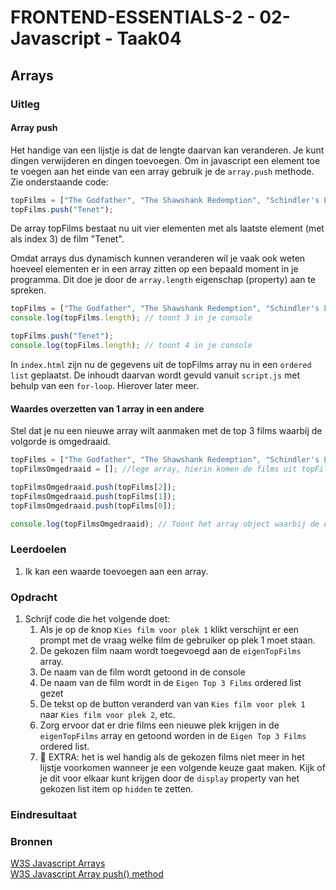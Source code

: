 # FRONTEND-ESSENTIALS-2 - 02-Javascript - Taak04

## Arrays

### Uitleg

#### Array push

Het handige van een lijstje is dat de lengte daarvan kan veranderen. Je kunt dingen verwijderen en dingen toevoegen. Om in javascript een element toe te voegen aan het einde van een array gebruik je de `array.push` methode. Zie onderstaande code:

```js
topFilms = ["The Godfather", "The Shawshank Redemption", "Schindler's List"];
topFilms.push("Tenet");
```
De array topFilms bestaat nu uit vier elementen met als laatste element (met als index 3) de film "Tenet". 

Omdat arrays dus dynamisch kunnen veranderen wil je vaak ook weten hoeveel elementen er in een array zitten op een bepaald moment in je programma. Dit doe je door de `array.length` eigenschap (property) aan te spreken.

```js
topFilms = ["The Godfather", "The Shawshank Redemption", "Schindler's List"];
console.log(topFilms.length); // toont 3 in je console

topFilms.push("Tenet");
console.log(topFilms.length); // toont 4 in je console
```
 
In `index.html` zijn nu de gegevens uit de topFilms array nu in een `ordered list` geplaatst. De inhoudt daarvan wordt gevuld vanuit `script.js` met behulp van een `for-loop`. Hierover later meer.

#### Waardes overzetten van 1 array in een andere
Stel dat je nu een nieuwe array wilt aanmaken met de top 3 films waarbij de volgorde is omgedraaid.

```js
topFilms = ["The Godfather", "The Shawshank Redemption", "Schindler's List"];
topFilmsOmgedraaid = []; //lege array, hierin komen de films uit topFilms in omgekeerde volgorde

topFilmsOmgedraaid.push(topFilms[2]); 
topFilmsOmgedraaid.push(topFilms[1]);
topFilmsOmgedraaid.push(topFilms[0]);

console.log(topFilmsOmgedraaid); // Toont het array object waarbij de elementen van volgorde zijn veranderd.
```

### Leerdoelen

1. Ik kan een waarde toevoegen aan een array.

### Opdracht

1. Schrijf code die het volgende doet:
   1. Als je op de knop `Kies film voor plek 1` klikt verschijnt er een prompt met de vraag welke film de gebruiker op plek 1 moet staan.
   2. De gekozen film naam wordt toegevoegd aan de `eigenTopFilms` array.
   3. De naam van de film wordt getoond in de console
   4. De naam van de film wordt in de `Eigen Top 3 Films` ordered list gezet
   5. De tekst op de button veranderd van van `Kies film voor plek 1` naar `Kies film voor plek 2`, etc.
   6. Zorg ervoor dat er drie films een nieuwe plek krijgen in de `eigenTopFilms` array en getoond worden in de `Eigen Top 3 Films` ordered list.
   7. :rocket: EXTRA: het is wel handig als de gekozen films niet meer in het lijstje voorkomen wanneer je een volgende keuze gaat maken. Kijk of je dit voor elkaar kunt krijgen door de `display` property van het gekozen list item op `hidden` te zetten.
### Eindresultaat


### Bronnen

[W3S Javascript Arrays](https://www.w3schools.com/js/js_arrays.asp)  
[W3S Javascript Array push() method](https://www.w3schools.com/jsref/jsref_push.asp)